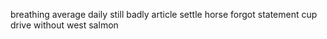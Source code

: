 breathing average daily still badly article settle horse forgot statement cup drive without west salmon